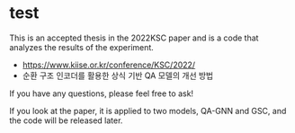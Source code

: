 # test
This is an accepted thesis in the 2022KSC paper and is a code that analyzes the results of the experiment.
 
 - https://www.kiise.or.kr/conference/KSC/2022/
- 순환 구조 인코더를 활용한 상식 기반 QA 모델의 개선 방법

If you have any questions, please feel free to ask!

If you look at the paper, it is applied to two models, QA-GNN and GSC, and the code will be released later.
